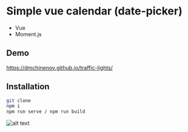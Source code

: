 # Simple vue calendar (date-picker)

- Vue
- Moment.js
## Demo

https://dmchinenov.github.io/traffic-lights/
## Installation
```sh
git clone
npm i
npm run serve / npm run build
```
![alt text](https://github.com/dmchinenov/simple-calendar-app/blob/master/src/assets/screen-readme.webp)